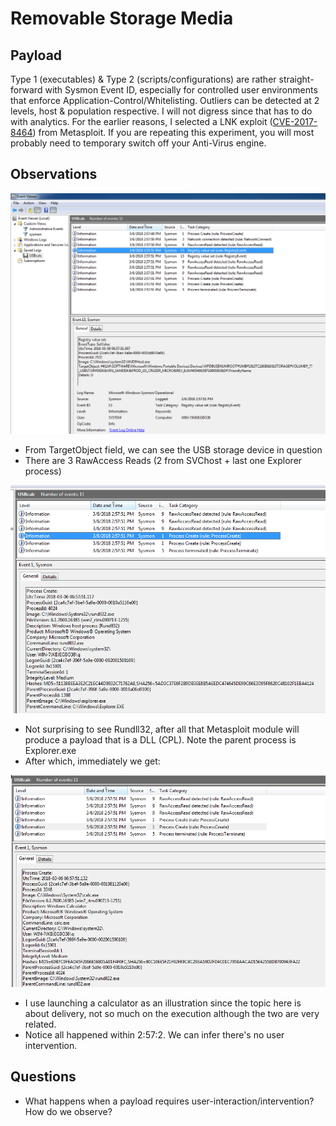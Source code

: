 # Removable Storage Media

## Payload

Type 1 (executables) & Type 2 (scripts/configurations) are rather straight-forward with Sysmon Event ID, especially for controlled user environments that enforce Application-Control/Whitelisting. Outliers can be detected at 2 levels, host & population respective. I will not digress since that has to do with analytics. For the earlier reasons, I selected a LNK exploit ([CVE-2017-8464](https://portal.msrc.microsoft.com/en-US/security-guidance/advisory/CVE-2017-8464)) from Metasploit. If you are repeating this experiment, you will most probably need to temporary switch off your Anti-Virus engine.

## Observations

![usbdriveinserted](img/usbdriveinserted.png)

* From TargetObject field, we can see the USB storage device in question
* There are 3 RawAccess Reads (2 from SVChost + last one Explorer process)

![rundll32](img/rundll32.png)

* Not surprising to see Rundll32, after all that Metasploit module will produce a payload that is a DLL (CPL). Note the parent process is Explorer.exe
* After which, immediately we get:

![calc](img/calc.png)

* I use launching a calculator as an illustration since the topic here is about delivery, not so much on the execution although the two are very related.
* Notice all happened within 2:57:2. We can infer there's no user intervention.

## Questions

* What happens when a payload requires user-interaction/intervention? How do we observe?

